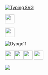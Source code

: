 [![Typing SVG](https://readme-typing-svg.demolab.com/?lines=°+11+DYOGO;°+°+°+Information+Systems;°+°+°+°+°+°+°+°+°+°+°)](https://git.io/typing-svg)

<a href="https://www.linkedin.com/in/dyogo-rocha-a29322275/" target="_blank" > <img height="30" width="30" src="https://github.com/user-attachments/assets/52f4d265-196d-440e-b225-f9a45416d93c" /> </a>

<a href="https://www.instagram.com/dyogo11_/" target="_blank" > <img height="30" width="30" src="https://github.com/user-attachments/assets/331bdea9-74cf-42dc-bf87-03b6aadc233c" /> </a>

![Dyogo11](https://github-readme-stats.vercel.app/api?username=DYOGO111&show_icons=true&theme=defalt)

<img height="30" width="30" src="[[https://cdn.jsdelivr.net/gh/devicons/devicon@latest/icons/css3/css3-original.svg](https://www.google.com.br/url?sa=i&url=https%3A%2F%2Fwww.shareicon.net%2Fcss3-102374&psig=AOvVaw0HHWE95ue-vT8uze7OHNkR&ust=1741462452475000&source=images&cd=vfe&opi=89978449&ved=0CBYQjRxqFwoTCODu7anb-IsDFQAAAAAdAAAAABAE)](https://www.shareicon.net/download/2015/09/17/102374_css3_512x512.png)" /><img height="30" width="30" src="https://cdn.jsdelivr.net/gh/devicons/devicon@latest/icons/tailwindcss/tailwindcss-original.svg" /><img height="30" width="30" src="https://cdn.jsdelivr.net/gh/devicons/devicon@latest/icons/html5/html5-original.svg" />
<img height="30" width="30" src="https://cdn.jsdelivr.net/gh/devicons/devicon@latest/icons/javascript/javascript-original.svg" />
          
![](https://media1.tenor.com/m/2uyENRmiUt0AAAAd/coding.gif)


